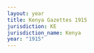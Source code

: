 ```yaml
---
layout: year
title: Kenya Gazettes 1915
jurisdiction: KE
jurisdiction_name: Kenya
year: "1915"
---
```

